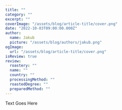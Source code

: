```yaml
---
title: ""
category: ""
excerpt: ""
coverImage: "/assets/blog/article-title/cover.png"
date: "2022-10-03T09:00:00.000Z"
author:
  name: Jakub
  picture: "/assets/blog/authors/jakub.png"
ogImage:
  url: "/assets/blog/article-title/cover.png"
isReview: true
review:
  roastery: ""
  name: ""
  country: ""
  processingMethod: ""
  roastedDegree: ""
  preparedMethod: ""
---
```


Text Goes Here
